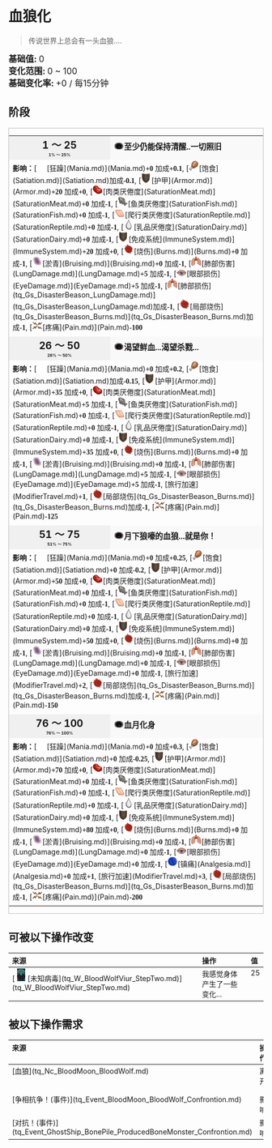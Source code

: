 # 血狼化  
> 传说世界上总会有一头血狼....  
  
<div style="font-size:1.2em"><b>基础值: </b> 0 </div>  
<div style="font-size:1.2em"><b>变化范围: </b> 0 ~ 100 </div>  
<div style="font-size:1.2em"><b>基础变化率: </b> +0 / 每15分钟 </div>  
  
## 阶段  
<div  style="border:1px solid #BBB"><table><tr style="height:2em;"><td style="background-color:#F0F0F0;text-align:center;width:180px;font-size:1.4em;font-weight:bold;vertical-align:middle;"><div>1 ～ 25<div><div style="font-size:0.4em">1% ～ 25%</div></td><td colspan=2 style="font-size:1.1em;vertical-align:middle;background-color:#F9F9F9;"><div><b><div style="width:20px;display:inline-block;text-align:center"><img decoding="async" src="Sprite/HunterProximity.png" href="a.md" style="max-width:20px;max-height:20px;"></div>至少仍能保持清醒..一切照旧</b></div><div style="font-size:0.8em;padding-top:4px;"></div></td></tr><tr><td colspan=2><b>影响：</b>[<div style="width:20px;display:inline-block;text-align:center"><img decoding="async" src="Sprite/GodState.png" href="a.md" style="max-width:20px;max-height:20px;"></div>[狂躁](Mania.md)](Mania.md)<span style="font-family:ui-monospace"><b>+0</b></span> 加成<span style="font-family:ui-monospace"><b>+0.1</b></span>, [<div style="width:20px;display:inline-block;text-align:center"><img decoding="async" src="Sprite/Hunger.png" href="a.md" style="max-width:20px;max-height:20px;"></div>[饱食](Satiation.md)](Satiation.md)加成<span style="font-family:ui-monospace"><b>-0.1</b></span>, [<div style="width:20px;display:inline-block;text-align:center"><img decoding="async" src="Sprite/Durability.png" href="a.md" style="max-width:20px;max-height:20px;"></div>[护甲](Armor.md)](Armor.md)<span style="font-family:ui-monospace"><b>+20</b></span> 加成<span style="font-family:ui-monospace"><b>+0</b></span>, [<div style="width:20px;display:inline-block;text-align:center"><img decoding="async" src="Sprite/SaturationMeat.png" href="a.md" style="max-width:20px;max-height:20px;"></div>[肉类<nobr>厌倦度</nobr>](SaturationMeat.md)](SaturationMeat.md)<span style="font-family:ui-monospace"><b>+0</b></span> 加成<span style="font-family:ui-monospace"><b>-1</b></span>, [<div style="width:20px;display:inline-block;text-align:center"><img decoding="async" src="Sprite/SaturationFish.png" href="a.md" style="max-width:20px;max-height:20px;"></div>[鱼类<nobr>厌倦度</nobr>](SaturationFish.md)](SaturationFish.md)<span style="font-family:ui-monospace"><b>+0</b></span> 加成<span style="font-family:ui-monospace"><b>-1</b></span>, [<div style="width:20px;display:inline-block;text-align:center"><img decoding="async" src="Sprite/SaturationReptile.png" href="a.md" style="max-width:20px;max-height:20px;"></div>[爬行类厌倦度](SaturationReptile.md)](SaturationReptile.md)<span style="font-family:ui-monospace"><b>+0</b></span> 加成<span style="font-family:ui-monospace"><b>-1</b></span>, [<div style="width:20px;display:inline-block;text-align:center"><img decoding="async" src="Sprite/Milk.png" href="a.md" style="max-width:20px;max-height:20px;"></div>[乳品<nobr>厌倦度</nobr>](SaturationDairy.md)](SaturationDairy.md)<span style="font-family:ui-monospace"><b>+0</b></span> 加成<span style="font-family:ui-monospace"><b>-1</b></span>, [<div style="width:20px;display:inline-block;text-align:center"><img decoding="async" src="Sprite/Durability.png" href="a.md" style="max-width:20px;max-height:20px;"></div>[免疫系统](ImmuneSystem.md)](ImmuneSystem.md)<span style="font-family:ui-monospace"><b>+20</b></span> 加成<span style="font-family:ui-monospace"><b>+0</b></span>, [<div style="width:20px;display:inline-block;text-align:center"><img decoding="async" src="Sprite/Abrasion17500.png" href="a.md" style="max-width:20px;max-height:20px;"></div>[烧伤](Burns.md)](Burns.md)<span style="font-family:ui-monospace"><b>+0</b></span> 加成<span style="font-family:ui-monospace"><b>-1</b></span>, [<div style="width:20px;display:inline-block;text-align:center"><img decoding="async" src="Sprite/Bruise.png" href="a.md" style="max-width:20px;max-height:20px;"></div>[淤青](Bruising.md)](Bruising.md)<span style="font-family:ui-monospace"><b>+0</b></span> 加成<span style="font-family:ui-monospace"><b>-1</b></span>, [<div style="width:20px;display:inline-block;text-align:center"><img decoding="async" src="Sprite/LungDamage.png" href="a.md" style="max-width:20px;max-height:20px;"></div>[肺部伤害](LungDamage.md)](LungDamage.md)<span style="font-family:ui-monospace"><b>+5</b></span> 加成<span style="font-family:ui-monospace"><b>-1</b></span>, [<div style="width:20px;display:inline-block;text-align:center"><img decoding="async" src="Sprite/EyeDamage.png" href="a.md" style="max-width:20px;max-height:20px;"></div>[眼部损伤](EyeDamage.md)](EyeDamage.md)<span style="font-family:ui-monospace"><b>+5</b></span> 加成<span style="font-family:ui-monospace"><b>-1</b></span>, [<div style="width:20px;display:inline-block;text-align:center"><img decoding="async" src="Sprite/LungDamage.png" href="a.md" style="max-width:20px;max-height:20px;"></div>[肺部损伤](tq_Gs_DisasterBeason_LungDamage.md)](tq_Gs_DisasterBeason_LungDamage.md)加成<span style="font-family:ui-monospace"><b>-1</b></span>, [<div style="width:20px;display:inline-block;text-align:center"><img decoding="async" src="Sprite/tq/DisasterBeason_Burn.png" href="a.md" style="max-width:20px;max-height:20px;"></div>[局部烧伤](tq_Gs_DisasterBeason_Burns.md)](tq_Gs_DisasterBeason_Burns.md)加成<span style="font-family:ui-monospace"><b>-1</b></span>, [<div style="width:20px;display:inline-block;text-align:center"><img decoding="async" src="Sprite/Pain.png" href="a.md" style="max-width:20px;max-height:20px;"></div>[疼痛](Pain.md)](Pain.md)<span style="font-family:ui-monospace"><b>-100</b></span></td></tr><tr><td colspan=2></td></tr><tr style="height:2em;"><td style="background-color:#F0F0F0;text-align:center;width:180px;font-size:1.4em;font-weight:bold;vertical-align:middle;"><div>26 ～ 50<div><div style="font-size:0.4em">26% ～ 50%</div></td><td colspan=2 style="font-size:1.1em;vertical-align:middle;background-color:#F9F9F9;"><div><b><div style="width:20px;display:inline-block;text-align:center"><img decoding="async" src="Sprite/HunterProximity.png" href="a.md" style="max-width:20px;max-height:20px;"></div>渴望鲜血...渴望杀戮...</b></div><div style="font-size:0.8em;padding-top:4px;"></div></td></tr><tr><td colspan=2><b>影响：</b>[<div style="width:20px;display:inline-block;text-align:center"><img decoding="async" src="Sprite/GodState.png" href="a.md" style="max-width:20px;max-height:20px;"></div>[狂躁](Mania.md)](Mania.md)<span style="font-family:ui-monospace"><b>+0</b></span> 加成<span style="font-family:ui-monospace"><b>+0.2</b></span>, [<div style="width:20px;display:inline-block;text-align:center"><img decoding="async" src="Sprite/Hunger.png" href="a.md" style="max-width:20px;max-height:20px;"></div>[饱食](Satiation.md)](Satiation.md)加成<span style="font-family:ui-monospace"><b>-0.15</b></span>, [<div style="width:20px;display:inline-block;text-align:center"><img decoding="async" src="Sprite/Durability.png" href="a.md" style="max-width:20px;max-height:20px;"></div>[护甲](Armor.md)](Armor.md)<span style="font-family:ui-monospace"><b>+35</b></span> 加成<span style="font-family:ui-monospace"><b>+0</b></span>, [<div style="width:20px;display:inline-block;text-align:center"><img decoding="async" src="Sprite/SaturationMeat.png" href="a.md" style="max-width:20px;max-height:20px;"></div>[肉类<nobr>厌倦度</nobr>](SaturationMeat.md)](SaturationMeat.md)<span style="font-family:ui-monospace"><b>+5</b></span> 加成<span style="font-family:ui-monospace"><b>-1</b></span>, [<div style="width:20px;display:inline-block;text-align:center"><img decoding="async" src="Sprite/SaturationFish.png" href="a.md" style="max-width:20px;max-height:20px;"></div>[鱼类<nobr>厌倦度</nobr>](SaturationFish.md)](SaturationFish.md)<span style="font-family:ui-monospace"><b>+0</b></span> 加成<span style="font-family:ui-monospace"><b>-1</b></span>, [<div style="width:20px;display:inline-block;text-align:center"><img decoding="async" src="Sprite/SaturationReptile.png" href="a.md" style="max-width:20px;max-height:20px;"></div>[爬行类厌倦度](SaturationReptile.md)](SaturationReptile.md)<span style="font-family:ui-monospace"><b>+0</b></span> 加成<span style="font-family:ui-monospace"><b>-1</b></span>, [<div style="width:20px;display:inline-block;text-align:center"><img decoding="async" src="Sprite/Milk.png" href="a.md" style="max-width:20px;max-height:20px;"></div>[乳品<nobr>厌倦度</nobr>](SaturationDairy.md)](SaturationDairy.md)<span style="font-family:ui-monospace"><b>+0</b></span> 加成<span style="font-family:ui-monospace"><b>-1</b></span>, [<div style="width:20px;display:inline-block;text-align:center"><img decoding="async" src="Sprite/Durability.png" href="a.md" style="max-width:20px;max-height:20px;"></div>[免疫系统](ImmuneSystem.md)](ImmuneSystem.md)<span style="font-family:ui-monospace"><b>+35</b></span> 加成<span style="font-family:ui-monospace"><b>+0</b></span>, [<div style="width:20px;display:inline-block;text-align:center"><img decoding="async" src="Sprite/Abrasion17500.png" href="a.md" style="max-width:20px;max-height:20px;"></div>[烧伤](Burns.md)](Burns.md)<span style="font-family:ui-monospace"><b>+0</b></span> 加成<span style="font-family:ui-monospace"><b>-1</b></span>, [<div style="width:20px;display:inline-block;text-align:center"><img decoding="async" src="Sprite/Bruise.png" href="a.md" style="max-width:20px;max-height:20px;"></div>[淤青](Bruising.md)](Bruising.md)<span style="font-family:ui-monospace"><b>+0</b></span> 加成<span style="font-family:ui-monospace"><b>-1</b></span>, [<div style="width:20px;display:inline-block;text-align:center"><img decoding="async" src="Sprite/LungDamage.png" href="a.md" style="max-width:20px;max-height:20px;"></div>[肺部伤害](LungDamage.md)](LungDamage.md)<span style="font-family:ui-monospace"><b>+5</b></span> 加成<span style="font-family:ui-monospace"><b>-1</b></span>, [<div style="width:20px;display:inline-block;text-align:center"><img decoding="async" src="Sprite/EyeDamage.png" href="a.md" style="max-width:20px;max-height:20px;"></div>[眼部损伤](EyeDamage.md)](EyeDamage.md)<span style="font-family:ui-monospace"><b>+5</b></span> 加成<span style="font-family:ui-monospace"><b>-1</b></span>, [旅行加速](ModifierTravel.md)<span style="font-family:ui-monospace"><b>+1</b></span>, [<div style="width:20px;display:inline-block;text-align:center"><img decoding="async" src="Sprite/tq/DisasterBeason_Burn.png" href="a.md" style="max-width:20px;max-height:20px;"></div>[局部烧伤](tq_Gs_DisasterBeason_Burns.md)](tq_Gs_DisasterBeason_Burns.md)加成<span style="font-family:ui-monospace"><b>-1</b></span>, [<div style="width:20px;display:inline-block;text-align:center"><img decoding="async" src="Sprite/Pain.png" href="a.md" style="max-width:20px;max-height:20px;"></div>[疼痛](Pain.md)](Pain.md)<span style="font-family:ui-monospace"><b>-125</b></span></td></tr><tr><td colspan=2></td></tr><tr style="height:2em;"><td style="background-color:#F0F0F0;text-align:center;width:180px;font-size:1.4em;font-weight:bold;vertical-align:middle;"><div>51 ～ 75<div><div style="font-size:0.4em">51% ～ 75%</div></td><td colspan=2 style="font-size:1.1em;vertical-align:middle;background-color:#F9F9F9;"><div><b><div style="width:20px;display:inline-block;text-align:center"><img decoding="async" src="Sprite/HunterProximity.png" href="a.md" style="max-width:20px;max-height:20px;"></div>月下狼嚎的血狼...就是你！</b></div><div style="font-size:0.8em;padding-top:4px;"></div></td></tr><tr><td colspan=2><b>影响：</b>[<div style="width:20px;display:inline-block;text-align:center"><img decoding="async" src="Sprite/GodState.png" href="a.md" style="max-width:20px;max-height:20px;"></div>[狂躁](Mania.md)](Mania.md)<span style="font-family:ui-monospace"><b>+0</b></span> 加成<span style="font-family:ui-monospace"><b>+0.25</b></span>, [<div style="width:20px;display:inline-block;text-align:center"><img decoding="async" src="Sprite/Hunger.png" href="a.md" style="max-width:20px;max-height:20px;"></div>[饱食](Satiation.md)](Satiation.md)<span style="font-family:ui-monospace"><b>+0</b></span> 加成<span style="font-family:ui-monospace"><b>-0.2</b></span>, [<div style="width:20px;display:inline-block;text-align:center"><img decoding="async" src="Sprite/Durability.png" href="a.md" style="max-width:20px;max-height:20px;"></div>[护甲](Armor.md)](Armor.md)<span style="font-family:ui-monospace"><b>+50</b></span> 加成<span style="font-family:ui-monospace"><b>+0</b></span>, [<div style="width:20px;display:inline-block;text-align:center"><img decoding="async" src="Sprite/SaturationMeat.png" href="a.md" style="max-width:20px;max-height:20px;"></div>[肉类<nobr>厌倦度</nobr>](SaturationMeat.md)](SaturationMeat.md)<span style="font-family:ui-monospace"><b>+0</b></span> 加成<span style="font-family:ui-monospace"><b>-1</b></span>, [<div style="width:20px;display:inline-block;text-align:center"><img decoding="async" src="Sprite/SaturationFish.png" href="a.md" style="max-width:20px;max-height:20px;"></div>[鱼类<nobr>厌倦度</nobr>](SaturationFish.md)](SaturationFish.md)<span style="font-family:ui-monospace"><b>+0</b></span> 加成<span style="font-family:ui-monospace"><b>-1</b></span>, [<div style="width:20px;display:inline-block;text-align:center"><img decoding="async" src="Sprite/SaturationReptile.png" href="a.md" style="max-width:20px;max-height:20px;"></div>[爬行类厌倦度](SaturationReptile.md)](SaturationReptile.md)<span style="font-family:ui-monospace"><b>+0</b></span> 加成<span style="font-family:ui-monospace"><b>-1</b></span>, [<div style="width:20px;display:inline-block;text-align:center"><img decoding="async" src="Sprite/Milk.png" href="a.md" style="max-width:20px;max-height:20px;"></div>[乳品<nobr>厌倦度</nobr>](SaturationDairy.md)](SaturationDairy.md)<span style="font-family:ui-monospace"><b>+0</b></span> 加成<span style="font-family:ui-monospace"><b>-1</b></span>, [<div style="width:20px;display:inline-block;text-align:center"><img decoding="async" src="Sprite/Durability.png" href="a.md" style="max-width:20px;max-height:20px;"></div>[免疫系统](ImmuneSystem.md)](ImmuneSystem.md)<span style="font-family:ui-monospace"><b>+50</b></span> 加成<span style="font-family:ui-monospace"><b>+0</b></span>, [<div style="width:20px;display:inline-block;text-align:center"><img decoding="async" src="Sprite/Abrasion17500.png" href="a.md" style="max-width:20px;max-height:20px;"></div>[烧伤](Burns.md)](Burns.md)<span style="font-family:ui-monospace"><b>+0</b></span> 加成<span style="font-family:ui-monospace"><b>-1</b></span>, [<div style="width:20px;display:inline-block;text-align:center"><img decoding="async" src="Sprite/Bruise.png" href="a.md" style="max-width:20px;max-height:20px;"></div>[淤青](Bruising.md)](Bruising.md)<span style="font-family:ui-monospace"><b>+0</b></span> 加成<span style="font-family:ui-monospace"><b>-1</b></span>, [<div style="width:20px;display:inline-block;text-align:center"><img decoding="async" src="Sprite/LungDamage.png" href="a.md" style="max-width:20px;max-height:20px;"></div>[肺部伤害](LungDamage.md)](LungDamage.md)<span style="font-family:ui-monospace"><b>+0</b></span> 加成<span style="font-family:ui-monospace"><b>-1</b></span>, [<div style="width:20px;display:inline-block;text-align:center"><img decoding="async" src="Sprite/EyeDamage.png" href="a.md" style="max-width:20px;max-height:20px;"></div>[眼部损伤](EyeDamage.md)](EyeDamage.md)<span style="font-family:ui-monospace"><b>+0</b></span> 加成<span style="font-family:ui-monospace"><b>-1</b></span>, [旅行加速](ModifierTravel.md)<span style="font-family:ui-monospace"><b>+2</b></span>, [<div style="width:20px;display:inline-block;text-align:center"><img decoding="async" src="Sprite/tq/DisasterBeason_Burn.png" href="a.md" style="max-width:20px;max-height:20px;"></div>[局部烧伤](tq_Gs_DisasterBeason_Burns.md)](tq_Gs_DisasterBeason_Burns.md)加成<span style="font-family:ui-monospace"><b>-1</b></span>, [<div style="width:20px;display:inline-block;text-align:center"><img decoding="async" src="Sprite/Pain.png" href="a.md" style="max-width:20px;max-height:20px;"></div>[疼痛](Pain.md)](Pain.md)<span style="font-family:ui-monospace"><b>-150</b></span></td></tr><tr><td colspan=2></td></tr><tr style="height:2em;"><td style="background-color:#F0F0F0;text-align:center;width:180px;font-size:1.4em;font-weight:bold;vertical-align:middle;"><div>76 ～ 100<div><div style="font-size:0.4em">76% ～ 100%</div></td><td colspan=2 style="font-size:1.1em;vertical-align:middle;background-color:#F9F9F9;"><div><b><div style="width:20px;display:inline-block;text-align:center"><img decoding="async" src="Sprite/HunterProximity.png" href="a.md" style="max-width:20px;max-height:20px;"></div>血月化身</b></div><div style="font-size:0.8em;padding-top:4px;"></div></td></tr><tr><td colspan=2><b>影响：</b>[<div style="width:20px;display:inline-block;text-align:center"><img decoding="async" src="Sprite/GodState.png" href="a.md" style="max-width:20px;max-height:20px;"></div>[狂躁](Mania.md)](Mania.md)<span style="font-family:ui-monospace"><b>+0</b></span> 加成<span style="font-family:ui-monospace"><b>+0.3</b></span>, [<div style="width:20px;display:inline-block;text-align:center"><img decoding="async" src="Sprite/Hunger.png" href="a.md" style="max-width:20px;max-height:20px;"></div>[饱食](Satiation.md)](Satiation.md)<span style="font-family:ui-monospace"><b>+0</b></span> 加成<span style="font-family:ui-monospace"><b>-0.25</b></span>, [<div style="width:20px;display:inline-block;text-align:center"><img decoding="async" src="Sprite/Durability.png" href="a.md" style="max-width:20px;max-height:20px;"></div>[护甲](Armor.md)](Armor.md)<span style="font-family:ui-monospace"><b>+70</b></span> 加成<span style="font-family:ui-monospace"><b>+0</b></span>, [<div style="width:20px;display:inline-block;text-align:center"><img decoding="async" src="Sprite/SaturationMeat.png" href="a.md" style="max-width:20px;max-height:20px;"></div>[肉类<nobr>厌倦度</nobr>](SaturationMeat.md)](SaturationMeat.md)<span style="font-family:ui-monospace"><b>+0</b></span> 加成<span style="font-family:ui-monospace"><b>-1</b></span>, [<div style="width:20px;display:inline-block;text-align:center"><img decoding="async" src="Sprite/SaturationFish.png" href="a.md" style="max-width:20px;max-height:20px;"></div>[鱼类<nobr>厌倦度</nobr>](SaturationFish.md)](SaturationFish.md)<span style="font-family:ui-monospace"><b>+0</b></span> 加成<span style="font-family:ui-monospace"><b>-1</b></span>, [<div style="width:20px;display:inline-block;text-align:center"><img decoding="async" src="Sprite/SaturationReptile.png" href="a.md" style="max-width:20px;max-height:20px;"></div>[爬行类厌倦度](SaturationReptile.md)](SaturationReptile.md)<span style="font-family:ui-monospace"><b>+0</b></span> 加成<span style="font-family:ui-monospace"><b>-1</b></span>, [<div style="width:20px;display:inline-block;text-align:center"><img decoding="async" src="Sprite/Milk.png" href="a.md" style="max-width:20px;max-height:20px;"></div>[乳品<nobr>厌倦度</nobr>](SaturationDairy.md)](SaturationDairy.md)<span style="font-family:ui-monospace"><b>+0</b></span> 加成<span style="font-family:ui-monospace"><b>-1</b></span>, [<div style="width:20px;display:inline-block;text-align:center"><img decoding="async" src="Sprite/Durability.png" href="a.md" style="max-width:20px;max-height:20px;"></div>[免疫系统](ImmuneSystem.md)](ImmuneSystem.md)<span style="font-family:ui-monospace"><b>+80</b></span> 加成<span style="font-family:ui-monospace"><b>+0</b></span>, [<div style="width:20px;display:inline-block;text-align:center"><img decoding="async" src="Sprite/Abrasion17500.png" href="a.md" style="max-width:20px;max-height:20px;"></div>[烧伤](Burns.md)](Burns.md)<span style="font-family:ui-monospace"><b>+0</b></span> 加成<span style="font-family:ui-monospace"><b>-1</b></span>, [<div style="width:20px;display:inline-block;text-align:center"><img decoding="async" src="Sprite/Bruise.png" href="a.md" style="max-width:20px;max-height:20px;"></div>[淤青](Bruising.md)](Bruising.md)<span style="font-family:ui-monospace"><b>+0</b></span> 加成<span style="font-family:ui-monospace"><b>-1</b></span>, [<div style="width:20px;display:inline-block;text-align:center"><img decoding="async" src="Sprite/LungDamage.png" href="a.md" style="max-width:20px;max-height:20px;"></div>[肺部伤害](LungDamage.md)](LungDamage.md)<span style="font-family:ui-monospace"><b>+0</b></span> 加成<span style="font-family:ui-monospace"><b>-1</b></span>, [<div style="width:20px;display:inline-block;text-align:center"><img decoding="async" src="Sprite/EyeDamage.png" href="a.md" style="max-width:20px;max-height:20px;"></div>[眼部损伤](EyeDamage.md)](EyeDamage.md)<span style="font-family:ui-monospace"><b>+0</b></span> 加成<span style="font-family:ui-monospace"><b>-1</b></span>, [<div style="width:20px;display:inline-block;text-align:center"><img decoding="async" src="Sprite/Analgesia.png" href="a.md" style="max-width:20px;max-height:20px;"></div>[镇痛](Analgesia.md)](Analgesia.md)<span style="font-family:ui-monospace"><b>+0</b></span> 加成<span style="font-family:ui-monospace"><b>+1</b></span>, [旅行加速](ModifierTravel.md)<span style="font-family:ui-monospace"><b>+3</b></span>, [<div style="width:20px;display:inline-block;text-align:center"><img decoding="async" src="Sprite/tq/DisasterBeason_Burn.png" href="a.md" style="max-width:20px;max-height:20px;"></div>[局部烧伤](tq_Gs_DisasterBeason_Burns.md)](tq_Gs_DisasterBeason_Burns.md)加成<span style="font-family:ui-monospace"><b>-1</b></span>, [<div style="width:20px;display:inline-block;text-align:center"><img decoding="async" src="Sprite/Pain.png" href="a.md" style="max-width:20px;max-height:20px;"></div>[疼痛](Pain.md)](Pain.md)<span style="font-family:ui-monospace"><b>-200</b></span></td></tr><tr><td colspan=2></td></tr></table></div>  
  
## 可被以下操作改变  
<table class="table table-bordered" data-toggle="table"  ><thead style=""><tr ><th  style="text-align:left;vertical-align:top;"  >来源</th><th  style="text-align:left;vertical-align:top;"  >操作</th><th  style="text-align:left;vertical-align:top;"  data-sortable="true"  >值</th></tr></thead><tr ><td  style="text-align:left;vertical-align:top;"  >[<div style="width:25px;display:inline-block;text-align:center"><img decoding="async" src="Sprite/tq/BloodWolfViur.png" href="a.md" style="max-width:25px;max-height:25px;"></div>[未知病毒](tq_W_BloodWolfViur_StepTwo.md)](tq_W_BloodWolfViur_StepTwo.md)</td><td  style="text-align:left;vertical-align:top;"  >我感觉身体产生了一些变化...</td><td  style="text-align:left;vertical-align:top;"  >25</td></tr></tbody></table>  
  
  
## 被以下操作需求  
<table class="table table-bordered" data-toggle="table"  ><thead style=""><tr ><th  style="text-align:left;vertical-align:top;"  >来源</th><th  style="text-align:left;vertical-align:top;"  >操作</th><th  style="text-align:left;vertical-align:top;"  data-sortable="true"  >值</th></tr></thead><tr ><td  style="text-align:left;vertical-align:top;"  >[血狼](tq_Nc_BloodMoon_BloodWolf.md)</td><td  style="text-align:left;vertical-align:top;"  >离开</td><td  style="text-align:left;vertical-align:top;"  >76 ~ 100</td></tr><tr ><td  style="text-align:left;vertical-align:top;"  >[争相抗争！(事件)](tq_Event_BloodMoon_BloodWolf_Confrontion.md)</td><td  style="text-align:left;vertical-align:top;"  >影响</td><td  style="text-align:left;vertical-align:top;"  >0 ~ 100</td></tr><tr ><td  style="text-align:left;vertical-align:top;"  >[对抗！(事件)](tq_Event_GhostShip_BonePile_ProducedBoneMonster_Confrontion.md)</td><td  style="text-align:left;vertical-align:top;"  >影响</td><td  style="text-align:left;vertical-align:top;"  >0 ~ 100</td></tr></tbody></table>  
  


<script>document.title="血狼化 - 卡牌生存百科 Card Survival Wiki";</script>